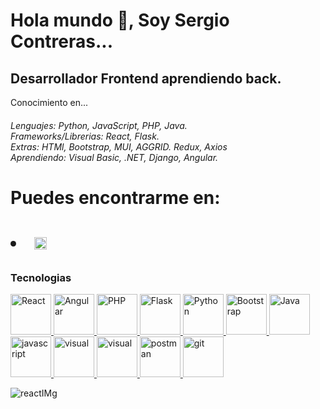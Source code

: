 # Hola mundo 👾, Soy Sergio Contreras...
## Desarrollador Frontend aprendiendo back.
  Conocimiento en...


<h6>
  Lenguajes: Python, JavaScript, PHP, Java.
  </br>
  Frameworks/Librerias: React, Flask.
 </br>
  Extras: HTMl, Bootstrap, MUI, AGGRID. Redux, Axios
  </br>
  Aprendiendo: Visual Basic, .NET, Django, Angular.
  </br>
<h6/>

<h1> 
  Puedes encontrarme en:
<h1/>
  <p align="center">
    <li>
  <a href="https://www.linkedin.com/in/sergio-contreras-7ab49224a/" target="_blank"> <img src="https://www.vectorlogo.zone/logos/linkedin/linkedin-icon.svg" alt="React" width="20" height="20"/>  </a>
    </li>
    </p>
</hr>

### Tecnologias
<p align="left"> 
<a href="https://reactjs.org/docs/getting-started.html" target="_blank"> <img src="https://www.vectorlogo.zone/logos/reactjs/reactjs-icon.svg" alt="React" width="65" height="65"/>  </a>
<a href="https://angular.io/docs" target="_blank"> <img src="https://www.vectorlogo.zone/logos/angular/angular-icon.svg" alt="Angular" width="65" height="65"/>  </a>
<a href="https://www.php.net/docs.php" target="_blank"> <img src="https://www.vectorlogo.zone/logos/php/php-icon.svg" alt="PHP" width="65" height="65"/>  </a>
  <a href="https://flask.palletsprojects.com/en/2.2.x/" target="_blank"> <img src="https://www.vectorlogo.zone/logos/pocoo_flask/pocoo_flask-icon.svg" alt="Flask" width="65" height="65"/>  </a>
<a href="https://docs.python.org/3/" target="_blank"> <img src="https://www.vectorlogo.zone/logos/python/python-icon.svg" alt="Python" width="65" height="65"/>  </a>
  <a href="https://getbootstrap.com" target="_blank"> <img src="https://www.vectorlogo.zone/logos/getbootstrap/getbootstrap-icon.svg" alt="Bootstrap" width="65" height="65"/>  </a>
<a href="https://docs.oracle.com/en/java/" target="_blank"> <img src="https://www.vectorlogo.zone/logos/java/java-icon.svg" alt="Java" width="65" height="65"/>  </a>
<a href="https://devdocs.io/javascript/" target="_blank"> <img src="https://www.vectorlogo.zone/logos/javascript/javascript-icon.svg" alt="javascript" width="65" height="65"/>  </a>
<a href="https://learn.microsoft.com/en-us/dotnet/visual-basic/" target="_blank"> <img src="https://www.vectorlogo.zone/logos/microsoft_vb/microsoft_vb-icon.svg" alt="visual" width="65" height="65"/>  </a>
  <a href="https://learn.microsoft.com/en-us/dotnet/" target="_blank"> <img src="https://www.vectorlogo.zone/logos/dotnet/dotnet-icon.svg" alt="visual" width="65" height="65"/>  </a>
<a href="https://postman.com" target="_blank"> <img src="https://www.vectorlogo.zone/logos/getpostman/getpostman-icon.svg" alt="postman" width="65" height="65"/> </a>
<a href="https://git-scm.com/" target="_blank"> <img src="https://www.vectorlogo.zone/logos/git-scm/git-scm-icon.svg" alt="git" width="65" height="65"/>  </a>

  </p>

![reactIMg](https://user-images.githubusercontent.com/91096090/209746294-ed8c440f-aff2-40eb-bbb3-d4b45b6de93d.jpg)
